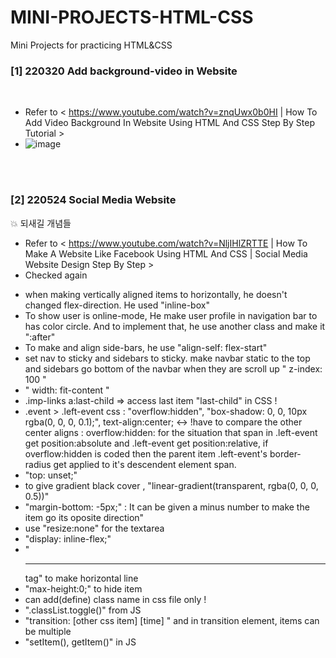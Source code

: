 # MINI-PROJECTS-HTML-CSS
Mini Projects for practicing HTML&amp;CSS

### [1] 220320 Add background-video in Website

</br>

  - Refer to < https://www.youtube.com/watch?v=znqUwx0b0HI | How To Add Video Background In Website Using HTML And CSS Step By Step Tutorial >
  - ![image](https://user-images.githubusercontent.com/45444757/159655391-a0d37141-02bd-4456-a484-0fafb5194d6d.png)


</br>
</br>

### [2] 220524 Social Media Website

💥 되새길 개념들
</br>
  * Refer to < https://www.youtube.com/watch?v=NljIHlZRTTE | How To Make A Website Like Facebook Using HTML And CSS | Social Media Website Design Step By Step >
  * Checked again
   - when making vertically aligned items to horizontally, he doesn't changed flex-direction. He used "inline-box"
   - To show user is online-mode, He make user profile in navigation bar to has color circle. And to implement that, he use another class and make it ":after"
   - To make and align side-bars, he use "align-self: flex-start"
   - set nav to sticky and sidebars to sticky. make navbar static to the top and sidebars go bottom of the navbar when they are scroll up " z-index: 100 "
   - " width: fit-content "
   - .imp-links a:last-child => access last item "last-child" in CSS !
   - .event > .left-event css : "overflow:hidden", "box-shadow: 0, 0, 10px rgba(0, 0, 0, 0.1);", text-align:center; <-> !have to compare the other center aligns
      : overflow:hidden: for the situation that span in .left-event get position:absolute and .left-event get position:relative, if overflow:hidden is coded then the parent item .left-event's border-radius get applied to it's descendent element span.
   -  "top: unset;"
   -  to give gradient black cover , "linear-gradient(transparent, rgba(0, 0, 0, 0.5))"
   -  "margin-bottom: -5px;" : It can be given a minus number to make the item go its oposite direction"
   -  use "resize:none" for the textarea
   -  "display: inline-flex;"
   -  "<hr> tag" to make horizontal line
   -  "max-height:0;" to hide item
   -  can add(define) class name in css file only !
   -  ".classList.toggle()" from JS
   -  "transition: [other css item] [time] " and in transition element, items can be multiple
   -  "setItem(), getItem()" in JS
